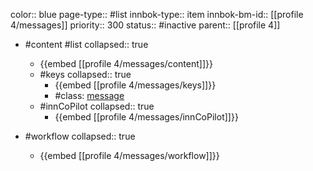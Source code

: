 color:: blue
page-type:: #list
innbok-type:: item
innbok-bm-id:: [[profile 4/messages]]
priority:: 300
status:: #inactive
parent:: [[profile 4]]

- #content #list
  collapsed:: true
	- {{embed [[profile 4/messages/content]]}}
  - #keys
    collapsed:: true
	  - {{embed [[profile 4/messages/keys]]}}
	  - #class: [message](https://go.innbok.com/#/page/innBoK%2Fclass%2Fmessage)
  - #innCoPilot
    collapsed:: true
	  - {{embed [[profile 4/messages/innCoPilot]]}}

- #workflow
  collapsed:: true
	- {{embed [[profile 4/messages/workflow]]}}

